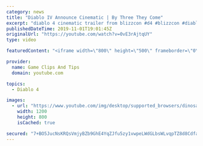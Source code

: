 ```yaml
---
category: news
title: "Diablo IV Announce Cinematic | By Three They Come"
excerpt: "diablo 4 cinematic trailer from blizzcon #d4 #blizzcon #diablo."
publishedDateTime: 2019-11-01T19:01:45Z
originalUrl: "https://youtube.com/watch?v=0vE3rAjtqUY"
type: video

featuredContent: "<iframe width=\"800\" height=\"500\" frameborder=\"0\" src=\"https://www.youtube.com/embed/0vE3rAjtqUY\" allow=\"accelerometer; autoplay; encrypted-media; gyroscope; picture-in-picture\" allowfullscreen></iframe>"

provider:
  name: Game Clips And Tips
  domain: youtube.com

topics:
  - Diablo 4

images:
  - url: "https://www.youtube.com/img/desktop/supported_browsers/dinosaur.png"
    width: 1200
    height: 800
    isCached: true

secured: "7+BO5JucNsKRQsVmjyBZb9GhE4YqZJfu5zy1vwpeLWdGLbsWLvqpTZ8d8CdfaQT8NjDyWBmFKAJrjQG39tN/x/1NfP3+/2YZpGYBofGHiAz1PyEsUy7tzS99Prn9MuoJvHbSlWG7XoTtPdol0UNa51elSnbdpysXx3BUhvCmmd3RGn1lYdtSiLxBkNV+y/rvKCfjMK0BWIQhvwYOw2GWGoQydvfJqkNDoHkVVJcVSCOOxsbyclXbJLkCWa+wT1c1nNwB6IbMZw0/FytOcIhbZgzrRdXffm9rjgTabWqUWgFrIm9/w8o3B7QLMHEYiMxoq1ISk5RXaIjvGGJ++JD2205u5vmCeU+gDyKxD9p2zX1GA2sshazsOMvXre9Epv2xVgnXRcPwT9h3SWs3/3jlSA==;D7TuhqH5A3nN58CCWDGWYw=="
---
```


